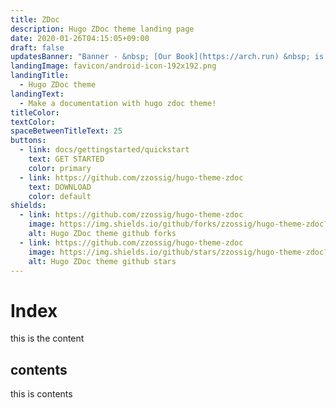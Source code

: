 ```yaml
---
title: ZDoc
description: Hugo ZDoc theme landing page
date: 2020-01-26T04:15:05+09:00
draft: false
updatesBanner: "Banner - &nbsp; [Our Book](https://arch.run) &nbsp; is comming"
landingImage: favicon/android-icon-192x192.png
landingTitle:
  - Hugo ZDoc theme
landingText:
  - Make a documentation with hugo zdoc theme!
titleColor:
textColor:
spaceBetweenTitleText: 25
buttons:
  - link: docs/gettingstarted/quickstart
    text: GET STARTED
    color: primary
  - link: https://github.com/zzossig/hugo-theme-zdoc
    text: DOWNLOAD
    color: default
shields:
  - link: https://github.com/zzossig/hugo-theme-zdoc
    image: https://img.shields.io/github/forks/zzossig/hugo-theme-zdoc?label=Fork&style=social
    alt: Hugo ZDoc theme github forks
  - link: https://github.com/zzossig/hugo-theme-zdoc
    image: https://img.shields.io/github/stars/zzossig/hugo-theme-zdoc?label=Star&style=social
    alt: Hugo ZDoc theme github stars
---
```


#  Index 

this is the content

## contents

this is contents
